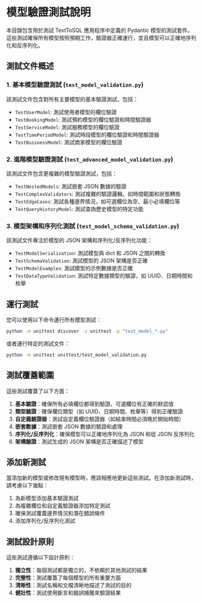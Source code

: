 # 模型驗證測試說明

本目錄包含用於測試 TextToSQL 應用程序中定義的 Pydantic 模型的測試套件。這些測試確保所有模型按照預期工作，驗證器正確運行，並且模型可以正確地序列化和反序列化。

## 測試文件概述

### 1. 基本模型驗證測試 (`test_model_validation.py`)

該測試文件包含對所有主要模型的基本驗證測試，包括：

- `TestUserModel`: 測試使用者模型的欄位驗證
- `TestBookingModel`: 測試預約模型的欄位驗證和時間驗證器
- `TestServiceModel`: 測試服務模型的欄位驗證
- `TestTimePeriodModel`: 測試時段模型的欄位驗證和時間驗證器
- `TestBusinessModel`: 測試商家模型的欄位驗證

### 2. 進階模型驗證測試 (`test_advanced_model_validation.py`)

該測試文件包含更複雜的模型驗證測試，包括：

- `TestNestedModels`: 測試嵌套 JSON 數據的驗證
- `TestComplexValidators`: 測試複雜的驗證邏輯，如時間範圍和狀態轉換
- `TestEdgeCases`: 測試各種邊界情況，如可選欄位為空、最小必填欄位等
- `TestQueryHistoryModel`: 測試查詢歷史模型的特定功能

### 3. 模型架構和序列化測試 (`test_model_schema_validation.py`)

該測試文件專注於模型的 JSON 架構和序列化/反序列化功能：

- `TestModelSerialization`: 測試模型與 dict 和 JSON 之間的轉換
- `TestSchemaValidation`: 測試模型的 JSON 架構是否正確
- `TestModelExamples`: 測試模型的示例數據是否正確
- `TestDataTypeValidation`: 測試特定數據類型的驗證，如 UUID、日期時間和枚舉

## 運行測試

您可以使用以下命令運行所有模型測試：

```bash
python -m unittest discover -s unittest -p "test_model_*.py"
```

或者運行特定的測試文件：

```bash
python -m unittest unittest/test_model_validation.py
```

## 測試覆蓋範圍

這些測試覆蓋了以下方面：

1. **基本驗證**：確保所有必填欄位都得到驗證，可選欄位有正確的默認值
2. **類型驗證**：確保欄位類型（如 UUID、日期時間、枚舉等）得到正確驗證
3. **自定義驗證器**：測試自定義欄位驗證器（如結束時間必須晚於開始時間）
4. **嵌套數據**：測試嵌套 JSON 數據的驗證和處理
5. **序列化/反序列化**：確保模型可以正確地序列化為 JSON 和從 JSON 反序列化
6. **架構驗證**：測試生成的 JSON 架構是否正確描述了模型

## 添加新測試

當添加新的模型或修改現有模型時，應該相應地更新這些測試。在添加新測試時，請考慮以下幾點：

1. 為新模型添加基本驗證測試
2. 為複雜欄位和自定義驗證器添加特定測試
3. 確保測試覆蓋邊界情況和潛在錯誤條件
4. 添加序列化/反序列化測試

## 測試設計原則

這些測試遵循以下設計原則：

1. **獨立性**：每個測試都是獨立的，不依賴於其他測試的結果
2. **完整性**：測試覆蓋了每個模型的所有重要方面
3. **清晰性**：測試名稱和文檔清晰地描述了測試的目的
4. **健壯性**：測試使用斷言和錯誤捕獲來驗證結果